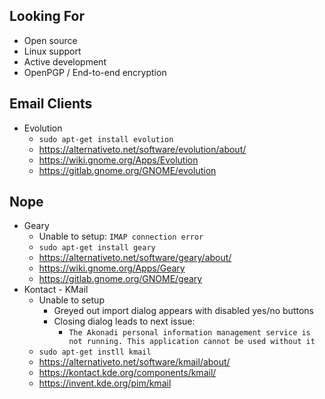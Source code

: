 ## Looking For

- Open source
- Linux support
- Active development
- OpenPGP / End-to-end encryption

## Email Clients

- Evolution
  - `sudo apt-get install evolution`
  - https://alternativeto.net/software/evolution/about/
  - https://wiki.gnome.org/Apps/Evolution
  - https://gitlab.gnome.org/GNOME/evolution

## Nope

- Geary
  - Unable to setup: `IMAP connection error`
  - `sudo apt-get install geary`
  - https://alternativeto.net/software/geary/about/
  - https://wiki.gnome.org/Apps/Geary
  - https://gitlab.gnome.org/GNOME/geary
- Kontact - KMail
  - Unable to setup
    - Greyed out import dialog appears with disabled yes/no buttons
    - Closing dialog leads to next issue:
      - `The Akonadi personal information management service is not running. This application cannot be used without it`
  - `sudo apt-get instll kmail`
  - https://alternativeto.net/software/kmail/about/
  - https://kontact.kde.org/components/kmail/
  - https://invent.kde.org/pim/kmail

